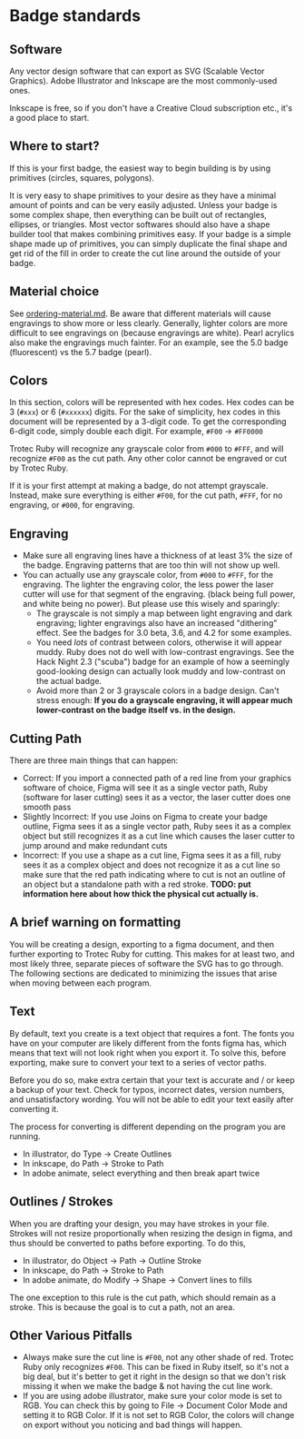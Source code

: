 # Badge standards

## Software
Any vector design software that can export as SVG (Scalable Vector Graphics). Adobe Illustrator and Inkscape are the most commonly-used ones.

Inkscape is free, so if you don't have a Creative Cloud subscription etc., it's a good place to start.

## Where to start?
If this is your first badge, the easiest way to begin building is by using primitives (circles, squares, polygons).

It is very easy to shape primitives to your desire as they have a minimal amount of points and can be very easily adjusted. Unless your badge is some complex shape, then everything can be built out of rectangles, ellipses, or triangles. Most vector softwares should also have a shape builder tool that makes combining primitives easy. If your badge is a simple shape made up of primitives, you can simply duplicate the final shape and get rid of the fill in order to create the cut line around the outside of your badge.

## Material choice
See [ordering-material.md](ordering-material.md).
Be aware that different materials will cause engravings to show more or less clearly. Generally, lighter colors are more difficult to see engravings on (because engravings are white). Pearl acrylics also make the engravings much fainter. For an example, see the 5.0 badge (fluorescent) vs the 5.7 badge (pearl).

## Colors
In this section, colors will be represented with hex codes. Hex codes can be 3 (`#xxx`) or 6 (`#xxxxxx`) digits. For the sake of simplicity, hex codes in this document will be represented by a 3-digit code. To get the corresponding 6-digit code, simply double each digit. For example, `#F00` -> `#FF0000`

Trotec Ruby will recognize any grayscale color from `#000` to `#FFF`, and will recognize `#F00` as the cut path. Any other color cannot be engraved or cut by Trotec Ruby.

If it is your first attempt at making a badge, do not attempt grayscale. Instead, make sure everything is either `#F00`, for the cut path, `#FFF`, for no engraving, or `#000`, for engraving.

## Engraving
* Make sure all engraving lines have a thickness of at least 3% the size of the badge. Engraving patterns that are too thin will not show up well.
* You can actually use any grayscale color, from `#000` to `#FFF`, for the engraving. The lighter the engraving color, the less power the laser cutter will use for that segment of the engraving. (black being full power, and white being no power). But please use this wisely and sparingly:
    * The grayscale is not simply a map between light engraving and dark engraving; lighter engravings also have an increased "dithering" effect. See the badges for 3.0 beta, 3.6, and 4.2 for some examples.
    * You need *lots* of contrast between colors, otherwise it will appear muddy. Ruby does not do well with low-contrast engravings. See the Hack Night 2.3 ("scuba") badge for an example of how a seemingly good-looking design can actually look muddy and low-contrast on the actual badge.
    * Avoid more than 2 or 3 grayscale colors in a badge design. Can't stress enough: **If you do a grayscale engraving, it will appear much lower-contrast on the badge itself vs. in the design.**

## Cutting Path
There are three main things that can happen:
* Correct: If you import a connected path of a red line from your graphics software of choice, Figma will see it as a single vector path, Ruby (software for laser cutting) sees it as a vector, the laser cutter does one smooth pass
* Slightly Incorrect: If you use Joins on Figma to create your badge outline, Figma sees it as a single vector path, Ruby sees it as a complex object but still recognizes it as a cut line which causes the laser cutter to jump around and make redundant cuts
* Incorrect: If you use a shape as a cut line, Figma sees it as a fill, ruby sees it as a complex object and does not recognize it as a cut line so make sure that the red path indicating where to cut is not an outline of an object but a standalone path with a red stroke.
**TODO: put information here about how thick the physical cut actually is.**

## A brief warning on formatting
You will be creating a design, exporting to a figma document, and then further exporting to Trotec Ruby for cutting. This makes for at least two, and most likely three, separate pieces of software the SVG has to go through. The following sections are dedicated to minimizing the issues that arise when moving between each program. 

## Text
By default, text you create is a text object that requires a font. The fonts you have on your computer are likely different from the fonts figma has, which means that text will not look right when you export it. To solve this, before exporting, make sure to convert your text to a series of vector paths. 

Before you do so, make extra certain that your text is accurate and / or keep a backup of your text. Check for typos, incorrect dates, version numbers, and unsatisfactory wording. You will not be able to edit your text easily after converting it.

The process for converting is different depending on the program you are running. 
- In illustrator, do Type -> Create Outlines
- In inkscape, do Path -> Stroke to Path
- In adobe animate, select everything and then break apart twice

## Outlines / Strokes
When you are drafting your design, you may have strokes in your file. Strokes will not resize proportionally when resizing the design in figma, and thus should be converted to paths before exporting. To do this,
- In illustrator, do Object -> Path -> Outline Stroke
- In inkscape, do Path -> Stroke to Path
- In adobe animate, do Modify -> Shape -> Convert lines to fills

The one exception to this rule is the cut path, which should remain as a stroke. This is because the goal is to cut a path, not an area.

## Other Various Pitfalls
* Always make sure the cut line is `#F00`, not any other shade of red. Trotec Ruby only recognizes `#F00`. This can be fixed in Ruby itself, so it's not a big deal, but it's better to get it right in the design so that we don't risk missing it when we make the badge & not having the cut line work.
* If you are using adobe illustrator, make sure your color mode is set to RGB. You can check this by going to File -> Document Color Mode and setting it to RGB Color. If it is not set to RGB Color, the colors will change on export without you noticing and bad things will happen.
